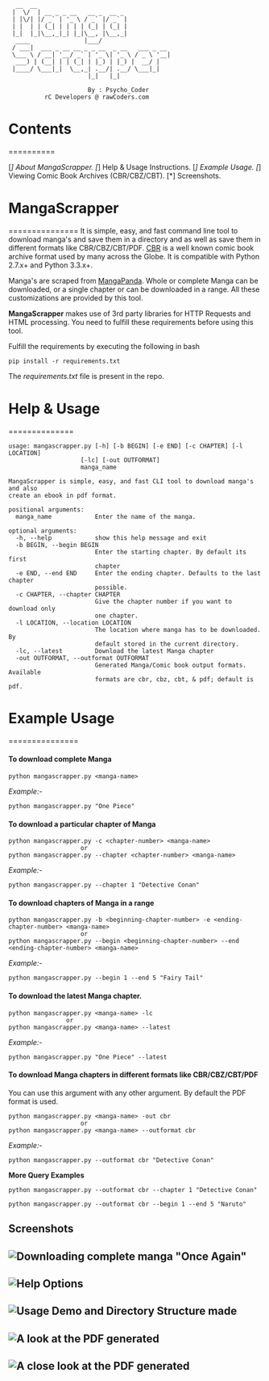 	  __  __
	 |  \/  | __ _ _ __   __ _  __ _
	 | |\/| |/ _` | '_ \ / _` |/ _` |
	 | |  | | (_| | | | | (_| | (_| |
	 |_|  |_|\__,_|_| |_|\__, |\__,_|
	  ____               |___/
	 / ___|  ___ _ __ __ _ _ __  _ __   ___ _ __
	 \___ \ / __| '__/ _` | '_ \| '_ \ / _ \ '__|
	  ___) | (__| | | (_| | |_) | |_) |  __/ |
	 |____/ \___|_|  \__,_| .__/| .__/ \___|_|
						  |_|   |_|
	
						  By : Psycho_Coder
			  rC Developers @ rawCoders.com


# Contents
==========

[*] About MangaScrapper.
[*] Help & Usage Instructions.
[*] Example Usage.
[*] Viewing Comic Book Archives (CBR/CBZ/CBT).
[*] Screenshots.

# MangaScrapper 
===============
It is simple, easy, and fast command line tool to download manga's and save them in a directory and as well as save them in different formats like CBR/CBZ/CBT/PDF. [CBR](http://en.wikipedia.org/wiki/Comic_book_archive) is a well known comic book archive format used by many across the Globe. It is compatible with Python 2.7.x+ and Python 3.3.x+.

Manga's are scraped from [MangaPanda](http://www.mangapanda.com/). Whole or complete Manga can be downloaded, or a single chapter or can be downloaded in a range. All these customizations are provided by this tool.

**MangaScrapper** makes use of 3rd party libraries for HTTP Requests and HTML processing. You need to fulfill these requirements before using this tool.

Fulfill the requirements by executing the following in bash
	
	pip install -r requirements.txt

The *requirements.txt* file is present in the repo.

# Help & Usage
==============

	usage: mangascrapper.py [-h] [-b BEGIN] [-e END] [-c CHAPTER] [-l LOCATION]
                        [-lc] [-out OUTFORMAT]
                        manga_name

    MangaScrapper is simple, easy, and fast CLI tool to download manga's and also
    create an ebook in pdf format.

    positional arguments:
      manga_name            Enter the name of the manga.

    optional arguments:
      -h, --help            show this help message and exit
      -b BEGIN, --begin BEGIN
                            Enter the starting chapter. By default its first
                            chapter
      -e END, --end END     Enter the ending chapter. Defaults to the last chapter
                            possible.
      -c CHAPTER, --chapter CHAPTER
                            Give the chapter number if you want to download only
                            one chapter.
      -l LOCATION, --location LOCATION
                            The location where manga has to be downloaded. By
                            default stored in the current directory.
      -lc, --latest         Download the latest Manga chapter
      -out OUTFORMAT, --outformat OUTFORMAT
                            Generated Manga/Comic book output formats. Available
                            formats are cbr, cbz, cbt, & pdf; default is pdf.
							

# Example Usage
===============

#### To download complete Manga

	python mangascrapper.py <manga-name>
	
*Example:-* 	

	python mangascrapper.py "One Piece"

#### To download a particular chapter of Manga

	python mangascrapper.py -c <chapter-number> <manga-name>
						or
	python mangascrapper.py --chapter <chapter-number> <manga-name>
	
*Example:-*

	python mangascrapper.py --chapter 1 "Detective Conan"

#### To download chapters of Manga in a range

	python mangascrapper.py -b <beginning-chapter-number> -e <ending-chapter-number> <manga-name>
						or
	python mangascrapper.py --begin <beginning-chapter-number> --end <ending-chapter-number> <manga-name>
	
*Example:-* 	

	python mangascrapper.py --begin 1 --end 5 "Fairy Tail"

#### To download the latest Manga chapter.

	python mangascrapper.py <manga-name> -lc
	                or
	python mangascrapper.py <manga-name> --latest

*Example:-*

	python mangascrapper.py "One Piece" --latest

#### To download Manga chapters in different formats like CBR/CBZ/CBT/PDF

You can use this argument with any other argument. By default the PDF format is used.

	python mangascrapper.py <manga-name> -out cbr
						or
	python mangascrapper.py <manga-name> --outformat cbr

*Example:-*

	python mangascrapper.py --outformat cbr "Detective Conan"

__More Query Examples__

    python mangascrapper.py --outformat cbr --chapter 1 "Detective Conan"

    python mangascrapper.py --outformat cbr --begin 1 --end 5 "Naruto"


## Screenshots

![Downloading complete manga "Once Again"](https://i.imgur.com/5dxlDWi.png)
---

![Help Options](https://i.imgur.com/S5QKkuw.png)
---

![Usage Demo and Directory Structure made](https://i.imgur.com/W7D4YAL.png)
---

![A look at the PDF generated](https://i.imgur.com/QiX9wTj.png)
---

![A close look at the PDF generated](https://i.imgur.com/yhN8Rup.png)
---
